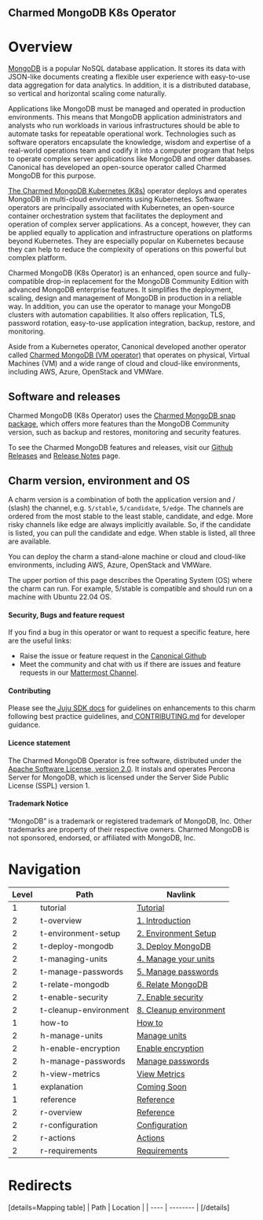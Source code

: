 ## Charmed MongoDB K8s Operator
# Overview
[MongoDB](https://github.com/mongodb/mongo) is a popular NoSQL database application. It stores its data with JSON-like documents creating a flexible user experience with easy-to-use data aggregation for data analytics. In addition, it is a distributed database, so vertical and horizontal scaling come naturally.

Applications like MongoDB must be managed and operated in production environments. This means that MongoDB application administrators and analysts who run workloads in various infrastructures should be able to automate tasks for repeatable operational work. Technologies such as software operators encapsulate the knowledge, wisdom and expertise of a real-world operations team and codify it into a computer program that helps to operate complex server applications like MongoDB and other databases. Canonical has developed an open-source operator called Charmed MongoDB for this purpose.

[The Charmed MongoDB Kubernetes (K8s)](https://charmhub.io/mongodb-k8s?channel=5/edge) operator deploys and operates MongoDB in multi-cloud environments using Kubernetes. Software operators are principally associated with Kubernetes, an open-source container orchestration system that facilitates the deployment and operation of complex server applications. As a concept, however, they can be applied equally to application and infrastructure operations on platforms beyond Kubernetes. They are especially popular on Kubernetes because they can help to reduce the complexity of operations on this powerful but complex platform.

Charmed MongoDB (K8s Operator) is an enhanced, open source and fully-compatible drop-in replacement for the MongoDB Community Edition with advanced MongoDB enterprise features. It simplifies the deployment, scaling, design and management of MongoDB in production in a reliable way. In addition, you can use the operator to manage your MongoDB clusters with automation capabilities. It also offers replication, TLS, password rotation, easy-to-use application integration, backup, restore, and monitoring.

Aside from a Kubernetes operator, Canonical developed another operator called [Charmed MongoDB (VM operator)](https://charmhub.io/mongodb?channel=5/edge) that operates on physical, Virtual Machines (VM) and a wide range of cloud and cloud-like environments, including AWS, Azure, OpenStack and VMWare.

## Software and releases

Charmed MongoDB (K8s Operator) uses the [Charmed MongoDB snap package](https://snapcraft.io/charmed-mongodb), which offers more features than the MongoDB Community version, such as backup and restores, monitoring and security features.

To see the Charmed MongoDB features and releases, visit our [Github Releases](https://github.com/canonical/mongodb-k8s-operator/releases) and [ Release Notes](https://discourse.charmhub.io/t/release-notes-charmed-mongodb-5-k8s-operator/10040) page.

## Charm version, environment and OS

A charm version is a combination of both the application version and / (slash) the channel, e.g. `5/stable`, `5/candidate`, `5/edge`. The channels are ordered from the most stable to the least stable, candidate, and edge. More risky channels like edge are always implicitly available. So, if the candidate is listed, you can pull the candidate and edge. When stable is listed, all three are available.

You can deploy the charm a stand-alone machine or cloud and cloud-like environments, including AWS, Azure, OpenStack and VMWare.

The upper portion of this page describes the Operating System (OS) where the charm can run. For example, 5/stable is compatible and should run on a machine with Ubuntu 22.04 OS.

#### Security, Bugs and feature request

If you find a bug in this operator or want to request a specific feature, here are the useful links:

* Raise the issue or feature request in the [Canonical Github
](https://github.com/canonical/mongodb-operator/issues)
* Meet the community and chat with us if there are issues and feature requests in our [Mattermost Channel](https://chat.charmhub.io/charmhub/channels/data-platform).

#### Contributing

Please see the[ Juju SDK docs](https://juju.is/docs/sdk) for guidelines on enhancements to this charm following best practice guidelines, and[ CONTRIBUTING.md](https://github.com/canonical/mongodb-operator/blob/main/CONTRIBUTING.md) for developer guidance.

#### Licence statement

The Charmed MongoDB Operator is free software, distributed under the [Apache Software License, version 2.0](https://github.com/canonical/mongodb-operator/blob/main/LICENSE). It instals and operates Percona Server for MongoDB, which is licensed under the Server Side Public License (SSPL) version 1.

#### Trademark Notice

“MongoDB” is a trademark or registered trademark of MongoDB, Inc. Other trademarks are property of their respective owners. Charmed MongoDB is not sponsored, endorsed, or affiliated with MongoDB, Inc.

# Navigation

| Level | Path                           | Navlink                                                                                                         |
|-------|--------------------------------|-----------------------------------------------------------------------------------------------------------------                                                                                               |
| 1     | tutorial                       | [Tutorial]()                                                                                                    |
| 2     | t-overview                       | [1. Introduction](/t/charmed-mongodb-k8s-tutorial/10592) |
| 2     | t-environment-setup                       | [ 2. Environment Setup ](/t/charmed-mongodb-k8s-tutorial-environment-setup/10596)                                                                                                    |
| 2     | t-deploy-mongodb                      | [ 3. Deploy MongoDB](/t/charmed-mongodb-k8s-tutorial-deploy-mongodb/10608)                                                                                                    |
| 2     |	t-managing-units               | [ 4. Manage your units](/t/charmed-mongodb-k8s-tutorial-managing-your-units/10611)                                                                                                    |
| 2     | t-manage-passwords                  | [ 5. Manage passwords](/t/charmed-mongodb-k8s-tutorial-manage-passwords/10612)                                                                                                    |
| 2     | 	t-relate-mongodb                  | [ 6. Relate MongoDB ](/t/charmed-mongodb-k8s-tutorial-relate-your-mongodb-deployment/10613)        |
| 2     | 	t-enable-security                | [ 7. Enable security ](/t/charmed-mongodb-k8s-tutorial-enable-security/10614)        |
 | 2     | 	t-cleanup-environment               | [ 8. Cleanup environment ](/t/charmed-mongodb-k8s-tutorial-environment-cleanup/10615)        |
| 1    | 	how-to          | [ How to ]()        |
| 2    | 	h-manage-units          | [ Manage units ](/t/charmed-mongodb-k8s-how-to-manage-units/10633)        |
| 2    | 		h-enable-encryption        | [ Enable encryption ](/t/charmed-mongodb-k8s-how-to-enable-encryption/10635)        |
| 2    | 		h-manage-passwords       | [ Manage passwords ](/t/charmed-mongodb-k8s-how-to-manage-passwords/10639)        |
| 2    | 		h-view-metrics       | [ View Metrics](/t/view-metrics/10650)        |
| 1     | explanation                      | [Coming Soon]()                                                                                                   |
| 1     | reference                      | [Reference]()                                                                                      |
| 2     | r-overview                      | [Reference](/t/charmed-mongodb-k8s-reference/10659)                 |
| 2     | r-configuration                      | [Configuration](/mongodb-k8s/configure?channel=5/edge)                                                                                      |
| 2     | r-actions                      | [Actions](/mongodb-k8s/actions?channel=5/edge)                                                                                      |
| 2     | r-requirements                      | [Requirements](/t/charmed-mongodb-k8s-reference-requirements/10648)                                                                                      |

# Redirects

[details=Mapping table]
| Path | Location |
| ---- | -------- |
[/details]